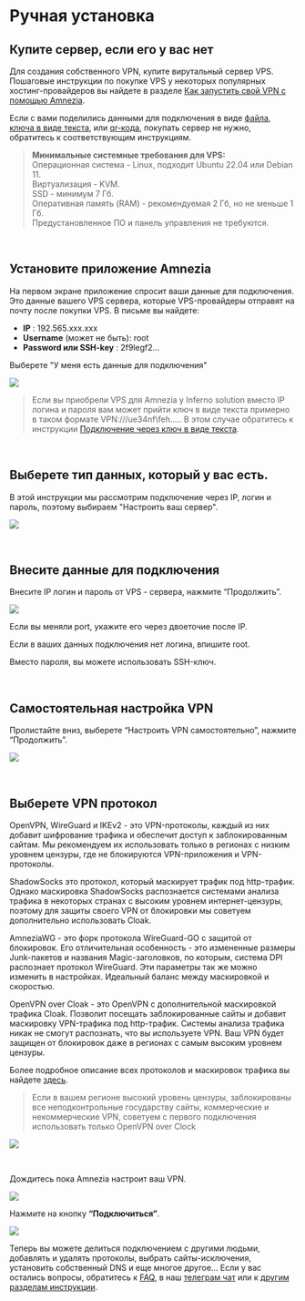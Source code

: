 # Ручная установка
## Купите сервер, если его у вас нет

Для создания собственного VPN, купите вирутальный сервер VPS. Пошаговые инструкции по покупке VPS у некоторых популярных хостинг-провайдеров вы найдете в разделе 
[Как запустить свой VPN с помощью Amnezia].

Если с вами поделились данными для подключения в виде [файла], [ключа в виде текста], или [qr-кода], покупать сервер не нужно, обратитесь к соответствующим инструкциям.

>**Минимальные системные требования для VPS:** \
>Операционная система - Linux, подходит Ubuntu 22.04 или Debian 11.\
>Виртуализация - KVM.\
>SSD - минимум 7 Гб.\
>Оперативная память (RAM) - рекомендуемая 2 Гб, но не меньше 1 Гб.\
>Предустановленное ПО и панель управления не требуются.



&nbsp;

## Установите приложение Amnezia

На первом экране приложение спросит ваши данные для подключения. Это данные вашего VPS сервера, которые VPS-провайдеры отправят на почту после покупки VPS. В письме вы найдете:

- **IP** : 192.565.ххx.xxx
- **Username** (может не быть): root
- **Password или SSH-key** : 2f9legf2...

Выберете "У меня есть данные для подключения" 



![](https://raw.githubusercontent.com/amnezia-vpn/amnezia.org-content/master/docs/ru/instructions/02_manual-install/img/mi_ru_1.png)

> Если вы приобрели VPS для Amnezia у Inferno solution вместо IP логина и пароля вам может прийти ключ в виде текста примерно в таком формате VPN:///ue34nf\feh.....
В этом случае  обратитесь к инструкции [Подключение через ключ в виде текста].


&nbsp;

## Выберете тип данных, который у вас есть.

В этой инструкции мы рассмотрим подключение через IP, логин и пароль, поэтому выбираем "Настроить ваш сервер". 

![](https://raw.githubusercontent.com/amnezia-vpn/amnezia.org-content/master/docs/ru/instructions/02_manual-install/img/mi_ru_2.png)

&nbsp;

## Внесите данные для подключения

Внесите IP логин и пароль от VPS - сервера, нажмите “Продолжить”.


![](https://raw.githubusercontent.com/amnezia-vpn/amnezia.org-content/master/docs/ru/instructions/02_manual-install/img/mi_ru_3.png)

 Если вы меняли port, укажите его через двоеточие после IP.

 Если в ваших данных подключения нет логина, впишите root. 

 Вместо пароля, вы можете использовать SSH-ключ.

&nbsp;

## Самостоятельная настройка VPN

Пролистайте вниз, выберете “Настроить VPN самостоятельно”, нажмите “Продолжить”.

![](https://raw.githubusercontent.com/amnezia-vpn/amnezia.org-content/master/docs/ru/instructions/02_manual-install/img/mi_ru_4.png)

&nbsp;

## Выберете VPN протокол

OpenVPN, WireGuard и IKEv2 - это VPN-протоколы, каждый из них добавит шифрование трафика и обеспечит доступ к заблокированным сайтам. Мы рекомендуем их использовать только в регионах с низким уровнем цензуры, где не блокируются VPN-приложения и VPN-протоколы.  

ShadowSocks это протокол, который маскирует трафик под http-трафик. Однако маскировка ShadowSocks распознается системами анализа трафика в некоторых странах с высоким уровнем интернет-цензуры, поэтому для защиты своего VPN от блокировки мы советуем дополнительно использовать Cloak.

AmneziaWG - это форк протокола WireGuard-GO с защитой от блокировок. Его отличительная особенность - это измененные размеры Junk-пакетов и названия Magic-заголовков, по которым, система DPI распознает протокол WireGuard. Эти параметры так же можно изменить в настройках. Идеальный баланс между маскировкой и скоростью.    

OpenVPN over Cloak - это OpenVPN c дополнительной маскировкой трафика Cloak. Позволит посещать заблокированные сайты и добавит маскировку VPN-трафика под http-трафик. Системы анализа трафика никак не смогут распознать, что вы используете VPN. Ваш VPN будет защищен от блокировок даже в регионах с самым высоким уровнем цензуры.  

Более подробное описание всех протоколов и маскировок трафика вы найдете [здесь]. 

> Если в вашем регионе высокий уровень цензуры, заблокированы все неподконтрольные государству сайты, коммерческие и некоммерческие VPN, советуем с первого подключения использовать только OpenVPN over Clock

![](https://raw.githubusercontent.com/amnezia-vpn/amnezia.org-content/master/docs/ru/instructions/02_manual-install/img/mi_ru_5.png)

&nbsp;

Дождитесь пока Amnezia настроит ваш VPN.

![](https://raw.githubusercontent.com/amnezia-vpn/amnezia.org-content/master/docs/ru/instructions/02_manual-install/img/mi_ru_6.png)

Нажмите на кнопку **“Подключиться”**.


![](https://raw.githubusercontent.com/amnezia-vpn/amnezia.org-content/master/docs/ru/instructions/02_manual-install/img/mi_ru_7.png)


Теперь вы можете делиться подключением с другими людьми, добавлять и удалять протоколы, выбрать сайты-исключения, установить собственный DNS и еще многое другое... 
Если у вас остались вопросы, обратитесь к [FAQ], в наш [телеграм чат] или к [другим разделам инструкции].


[Подключение через ключ в виде текста]: ../instructions/03_text-key-connection
[Как запустить свой VPN с помощью Amnezia]: ../instructions/0_starter-guide
[здесь]: ../instructions/09_about_protocols
[FAQ]: ../faq 
[телеграм чат]: https://t.me/amnezia_vpn
[другим разделам инструкции]: ../instructions
[файла]: ../instructions/04_file-connection
[ключа в виде текста]: ../instructions/03_text-key-connection
[qr-кода]: ../instructions/05_qr-code_connection
